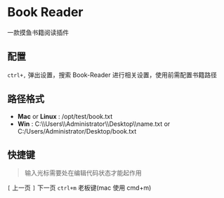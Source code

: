 # Book Reader

一款摸鱼书籍阅读插件

## 配置

`ctrl+,` 弹出设置，搜索 Book-Reader 进行相关设置，使用前需配置书籍路径

## 路径格式

- **Mac** or **Linux** : /opt/test/book.txt
- **Win** : C:\\\Users\\\Administrator\\\Desktop\\\name.txt or C:/Users/Administrator/Desktop/book.txt

## 快捷键

> 输入光标需要处在编辑代码状态才能起作用

`[` 上一页
`]` 下一页
`ctrl+m` 老板键(mac 使用 cmd+m)
